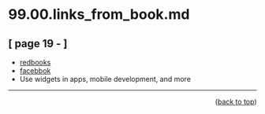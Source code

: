 <a name="topage"></a>

# 99.00.links_from_book.md

## [ page 19 -  ]
  * [redbooks](ibm.com/redbooks)
  * [facebbok](https://www.facebook.com/IBMRedbooks)
  * Use widgets in apps, mobile development, and more

-----

<p align="right">(<a href="#topage">back to top</a>)</p>
<br/>
<br/>
